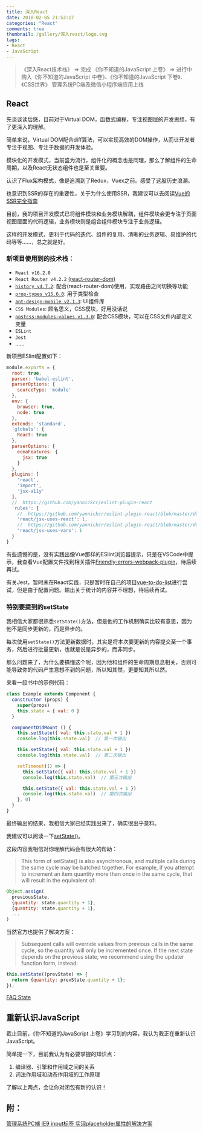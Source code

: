 ```yaml
---
title: 深入React
date: 2018-02-05 21:53:17
categories: "React"
comments: true
thumbnail: /gallery/深入react/logo.svg
tags:
- React
- JavaScript
---
```


<!-- no node -->

<!-- more -->

>《深入React技术栈》 => 完成
>《你不知道的JavaScript 上卷》 => 进行中
>购入《你不知道的JavaScript 中卷》、《你不知道的JavaScript 下卷》、《CSS世界》
>管理系统PC端及微信小程序端应用上线

## React

先谈谈读后感，目前对于Virtual DOM，函数式编程，专注视图层的开发思想，有了更深入的理解。

简单来说，Virtual DOM配合diff算法，可以实现高效的DOM操作，从而让开发者专注于视图、专注于数据的开发体验。

模块化的开发模式，当前盛为流行，组件化的概念也是同理，那么了解组件的生命周期，以及React无状态组件也是至关重要。

认识了Flux架构模式，像是追溯到了Redux，Vuex之前。感受了这股历史浪潮。

也意识到SSR的存在的重要性，关于为什么使用SSR，我建议可以去阅读[Vue的SSR完全指南](https://ssr.vuejs.org/zh/)

目前，我的项目开发模式已将组件模块和业务模块解耦，组件模块会更专注于页面视图层面的代码逻辑，业务模块则是组合组件模块专注于业务逻辑。

这样的开发模式，更利于代码的迭代、组件的复用、清晰的业务逻辑、易维护的代码等等……，总之就是好。

### 新项目使用到的技术栈：

* `React v16.2.0`
* `React Router v4.2.2` [(react-router-dom)](https://github.com/ReactTraining/react-router/tree/master/packages/react-router-dom)
* [`history v4.7.2`](https://github.com/ReactTraining/history): 配合(react-router-dom)使用，实现路由之间切换等功能
* [`prop-types v15.6.0`](https://reactjs.org/docs/typechecking-with-proptypes.html): 用于类型检查
* [`ant-design-mobile v2.1.3`](https://github.com/ant-design/ant-design-mobile): UI组件库
* `CSS Modules`: 顾名思义，CSS模块，好用没话说
* [`postcss-modules-values v1.3.0`](https://www.npmjs.com/package/postcss-modules-values): 配合CSS模块，可以在CSS文件内部定义变量
* `ESLint`
* `Jest`
* ……

新项目ESlint配置如下：

```javascript
module.exports = {
  root: true,
  parser: 'babel-eslint',
  parserOptions: {
    sourceType: 'module'
  },
  env: {
    browser: true,
    node: true
  },
  extends: 'standard',
  'globals': {
    React: true
  },
  parserOptions: {
    ecmaFeatures: {
      jsx: true
    }
  },
  plugins: [
    'react',
    'import',
    'jsx-a11y'
  ],
  //  https://github.com/yannickcr/eslint-plugin-react
  'rules': {
    //  https://github.com/yannickcr/eslint-plugin-react/blob/master/docs/rules/jsx-uses-react.md
    'react/jsx-uses-react': 1,
    //  https://github.com/yannickcr/eslint-plugin-react/blob/master/docs/rules/jsx-uses-vars.md
    'react/jsx-uses-vars': 1
  }
}
```

有些遗憾的是，没有实践出像Vue那样的ESlint浏览器提示，只是在VSCode中提示，我查看Vue配置文件找到相关插件[Friendly-errors-webpack-plugin](https://github.com/geowarin/friendly-errors-webpack-plugin)，待后续再试。

有关Jest，暂时未在React实践，只是暂时在自己的项目[vue-to-do-list](https://github.com/zongzi531/vue-to-do-list)进行尝试，但是由于配置问题。输出关于统计的内容并不理想，待后续再试。

### 特别要提到的setState

我相信大家都很熟悉`setState()`方法，但是他的工作机制确实比较有意思，因为他不是同步更新的，而是异步的。

每次使用`setState()`方法更新数据时，其实是将本次要更新的内容提交至一个事务，然后进行批量更新，也就是说是异步的，而非同步。

那么问题来了，为什么要搞懂这个呢，因为他和组件的生命周期息息相关，否则可能导致你的代码产生意想不到的问题，所以知其然，更要知其所以然。

来看一段书中的示例代码：

```javascript
class Example extends Component {
  constructor (props) {
    super(props)
    this.state = { val: 0 }
  }

  componentDidMount () {
    this.setState({ val: this.state.val + 1 })
    console.log(this.state.val)  // 第一次输出

    this.setState({ val: this.state.val + 1 })
    console.log(this.state.val)  // 第二次输出

    setTimeout(() => {
      this.setState({ val: this.state.val + 1 })
      console.log(this.state.val)  // 第三次输出

      this.setState({ val: this.state.val + 1 })
      console.log(this.state.val)  // 第四次输出
    }, 0)
  }
}
```

最终输出的结果，我相信大家已经实践出来了，确实很出乎意料。

我建议可以阅读一下[setState()](https://reactjs.org/docs/react-component.html#setstate)。

这段内容我相信对你理解代码会有很大的帮助：

>This form of setState() is also asynchronous, and multiple calls during the same cycle may be batched together. For example, if you attempt to increment an item quantity more than once in the same cycle, that will result in the equivalent of:

```javascript
Object.assign(
  previousState,
  {quantity: state.quantity + 1},
  {quantity: state.quantity + 1},
  ...
)
```

当然官方也提供了解决方案：

>Subsequent calls will override values from previous calls in the same cycle, so the quantity will only be incremented once. If the next state depends on the previous state, we recommend using the updater function form, instead:

```javascript
this.setState((prevState) => {
  return {quantity: prevState.quantity + 1};
});
```

[FAQ State](https://reactjs.org/docs/faq-state.html)

## 重新认识JavaScript

截止目前，《你不知道的JavaScript 上卷》学习到的内容，我认为我正在重新认识JavaScript。

简单提一下，目前我认为有必要掌握的知识点：

1. 编译器、引擎和作用域之间的关系
2. 词法作用域和动态作用域的工作原理

了解以上两点，会让你对闭包有新的认识！

## 附：

[管理系统PC端 IE9 input标签 实现placeholder属性的解决方案](https://segmentfault.com/a/1190000011172434)